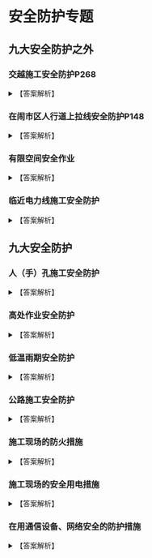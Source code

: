# 安全防护专题

## 九大安全防护之外
### 交越施工安全防护P268
<details>
<summary>【答案解析】</summary>
<p>【口诀】设计协调识走向，人工安全与应急</p>
<p>

1. 按照设计进行施工，新建光缆应按照有关通信工程建设标准的规定与原有光缆相距一定的距离，避免同沟敷设；
2. 与原有光缆建设单位协调，在方便维护、确保原有光缆安全的前提下进行施工；
3. 开挖前了解原有光缆的位置和走向；
4. 人工（小心）开挖，严禁使用机械开挖，必要时使用仪器探明；
5. 做好应急预案；
6. 做好工前安全教育和安全技术交底。

</p>
</details>

### 在闹市区人行道上拉线安全防护P148
<details>
<summary>【答案解析】</summary>
<p>【口诀】绝缘拉线2保护</p>
<p>

1. 应根据设计加装绝缘端子；
2. 人行道上易被行人触碰的拉线应设置拉线标识，应在距离地面高 2.0 米以下的部位用塑料管或毛竹筒保护。

</p>
</details>

### 有限空间安全作业
<details>
<summary>【答案解析】</summary>
<p>【口诀】审批通风护应急</p>
<p>

1. 必须严格实行作业审批制度，严禁擅自进入有限空间作业；
2. 必须做到“先通风、再检测、后作业”，严禁通风、检测不合格作业；
3. 必须配备个人防中毒窒息等防护装备，设置安全警示标识；严禁无防护监护措施作业；
4. 必须制定应急措施，现场配备应急装备，严禁盲目施救。

</p>
</details>

### 临近电力线施工安全防护
<details>
<summary>【答案解析】</summary>
<p>【口诀】断气接地距电链</p>
<p>

1：光缆的金属构件在接头处应电气断开；
2：接近电气化铁路地段，光缆的金属护套和加强芯做临时接地，以保证人身安全；
3：直埋光缆与电气化铁路的最小净间距符合设计要求；
4：光缆线路的防强电措施符合设计要求；
5：光缆线路的对地绝缘的电阻和检测装置的链接方式符合设计；在回填后进行绝缘测试；

</p>
</details>


## 九大安全防护
### 人（手）孔施工安全防护
<details>
<summary>【答案解析】</summary>
<p>【口诀】</p>
<p>

1. 人（手）孔内施工时，严禁在人（手）孔内吸烟、点燃喷灯；点燃的喷灯严禁对准光（电）缆及光纤；
2. 在开挖人孔坑时，如果当天不能回填，应根据现场的实际特点，晚上在沟坑的周围燃亮红灯，以防人员跌落；
3. 在人孔内工作时，井口应设置警示标志。警示标志符合国家标准；
4. 施工人员打开人孔后，应先进行有害气体测试和通风，确认无有害气体后才可下去作业；
5. 在人孔内抽水时，抽水机或发电机的排气管不得靠近人孔口，应放在人孔的下风方向；
6. 下人孔时必须使用梯子，严禁蹬踩光（电）缆托板；
7. 在人孔内工作时，如感觉头晕、呼吸困难，必须离开人孔，采取通风措施。

</p>
</details>

### 高处作业安全防护
<details>
<summary>【答案解析】</summary>
<p>【口诀】持证带帽不饮酒，精神集中不坠物，慢上慢下画禁区；大风大雨保健康</p>
<p>

1. 高处作业人员应当持证上岗。安全员必须严格按照安全控制措施和操作规程进行现场监督、检查。
2. 作业人员应佩戴安全帽、安全带，穿工作服、工作鞋，并检查各种劳保用具是否安全可靠。
3. 高处作业人员情绪不稳定、不能保证精神集中地进行高处作业时不得上岗。高处作业前不准饮酒，前一天不准过量饮酒。
4. 高处作业应划定安全禁区，设置警示牌。操作人员应统一指挥。需上下塔时，人与人之间应保持一定距离，行进速度宜慢不宜快。
5. 高处作业用的各种工、器具要加保险绳、钩、袋，防止失手散落伤人。作业过程中禁止无关人员进入安全禁区。严禁在杆、塔上抛掷物件。
6. 当地气温高于人体体温、遇有 5 级以上（含 5 级）大风及暴雨、打雷等恶劣天气或能见度低时严禁高处作业。
7. 高处作业需确保踩踏物牢靠。

</p>
</details>

### 低温雨期安全防护
<details>
<summary>【答案解析】</summary>
<p>【口诀】</p>
<p>

1. 低温季节施工时，施工人员应尽量避免高处作业。必须进行高处作业时，应穿戴防冻、防滑的保温服装和鞋帽。在低温下吊装机具时，应考虑其安全系数。光缆熔接机和测试仪表工作时应采取保温措施，以满足其对温度要求。车辆在冬季应加装防冻液，雪天、冰路上行车应装防滑链或使用防滑轮胎，注意防冻、防滑。
2. 雨期施工时，雷雨天气禁止从事高空作业，空旷环境中施工人员避雨时应注意防雷。施工人员应注意道路状况，防止滑倒摔伤。雨天及湿度过高的天气施工时，作业人员在与电力设施接触前，应检查其是否受潮漏电。施工现场的仪表及接续机具在不使用时应及时防盗专用箱中保管。下雨前，施工现场的材料应及时遮盖；对于易受潮变质的材料应采取防水、防潮措施单独存置。雨天行车应减速慢行。暂时不用的电缆应及时缩封端头，及时充气。

</p>
</details>

### 公路施工安全防护
<details>
<summary>【答案解析】</summary>
<p>【口诀】</p>
<p>

1. 应严格按照批准的施工方案，在规定的区域内进行施工，作业人员应服从交警的管理和指挥，协助搞好交通安全工作，同时还要保护好公路设施。
2. 每个施工地点都应设置安全员，负责按公路管理部门的有关规定摆放安全标志，观察过往车辆并监督各项安全措施执行情况，安全标志尚未全部摆放到位和收工撤离收取安全标志时应特别注意，发现问题及时处理。
3. 在夜间、雾天或其他能见度较差的气候条件下禁止施工。
4. 所有进入施工现场的人员必须穿戴符合规定的安全标志服，施工车辆应装设明显标志。
5. 施工车辆应按规定的线路和地点行驶、停放，严禁逆行。
6. 每个施工地点在收工时，必须认真清理施工现场，保证路面上清洁。
7. 各个施工地点的占用场地应符合高速公路管理部门的规定。

</p>
</details>

### 施工现场的防火措施
<details>
<summary>【答案解析】</summary>
<p>【口诀】</p>
<p>

1. 施工现场应实行逐级防火责任制。
2. 临时使用的仓库应建立消防管理要求，配置消防器材，使用防暴灯具，电源线的线径应符合要求;易燃易爆物品应单独存放;严禁保管人员住在仓库中;仓库内严禁烟火。
3. 在机房内施工作业使用电焊、气割、砂轮锯等设备时，必须有专人看管。电气设备、电动工具严禁超负荷运行。电力线路的线径应满足负载电流的要求，接头要结实可靠。机房施工现场严禁吸烟。储酸室、电池室内严禁安装能够产生电火花的装置。
4. 人(手)孔内施工时，严禁在人(于)孔内吸烟、点燃喷灯;点燃的喷灯严禁对准光(电)缆及光纤。
5. 施工人员驻地严禁乱拉电力线，电力线的线径应满足负载的要求;严禁乱扔烟头; 应配置灭火器材，并应对员工进行防火安全教育。

</p>
</details>

### 施工现场的安全用电措施
<details>
<summary>【答案解析】</summary>
<p>【口诀】</p>
<p>

1. 施工现场用电应采用兰相五线制的供电方式。用电应符合三级配电结构，即由总配电箱经分配电箱到开关箱。每台用电设备应有各自专用的开关箱，实行"一机一箱"制。
2. 施工现场用电线路应采用绝缘护套导线。
3. 安装、巡检、维修、移动或拆除临时用电设备和线路，应由持有电工证的人员完成，并应有人监护。
4. 检修各类配电箱、开关箱、电气设备和电力工具时，应切断电源，并在总配电箱或者分配电箱一侧悬挂"检修设备，请勿合闸"的警示标牌，必要时设专人看管。
5. 使用照明灯应满足以下要求:
    - (1)室外宜采用防水式灯具。在人孔内宜选用电压 36V 以下(含 36V) 的工作灯照明。在潮湿的沟、坑内应选用电压为 12V 以下(含 12V) 的工作灯照明。用蓄电池做照明灯具的电源时，电瓶应放在人孔或沟坑以外。
    - (2) 在管道沟、坑沿线设置普通照明灯或安全警示灯时，灯具距地面的高度应大于 2m 。
    - (3) 使用灯泡照明时不得靠近可燃物。当用 150W 以上(含 150W) 的灯泡时，不得使用胶木灯具。
    - (4) 灯具的相线应经过开关控制，不得直接引人灯具。

</p>
</details>


### 在用通信设备、网络安全的防护措施
<details>
<summary>【答案解析】</summary>
<p>【口诀】</p>
<p>

1. 机房内施工电源割接时，应注意所使用工具的绝缘防护。
2. 通电前应检查新装设备，在确保新设备电源系统无短路、接地、错接故障时，确认输入电压正常时，方可进行电源割接工作。
3. 在机房内施工时，应采取防尘措施，保持施工现场整洁。
4. 禁止触动与施工无关的机房设备。需要用到机房原有设备时，应经机房负责人同意，以机房值班人员为主进行工作。
5. 拔插机盘时，应佩戴防静电于环。有手汗者带手套。

</p>
</details>